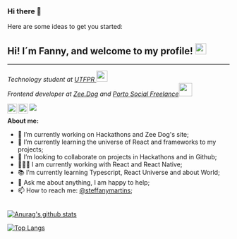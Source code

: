 ### Hi there 👋

<!--
**Steffany-Martins/Steffany-Martins** is a ✨ _special_ ✨ repository because its `README.md` (this file) appears on your GitHub profile.-->

Here are some ideas to get you started:


## Hi! I´m Fanny, and welcome to my profile! <img src="https://media.giphy.com/media/hvRJCLFzcasrR4ia7z/giphy.gif" width="25px">
<hr>

<p><em>Technology student at <a target="_blank" href="http://www.cefet-rj.br/index.php">UTFPR </a><img src="https://media2.giphy.com/media/SUEN0j6R09jeEriEWr/giphy.gif?cid=ecf05e47f4f5jrf5a45vtjw830ten75mii34yk8rc7h099mv&rid=giphy.gif" width="25"></br>Frontend developer at <a target="_blank" href="https://www.zeedog.com.br/" >Zee.Dog</a> and <a target="_blank" href="https://www.zeedog.com.br/" >Porto Social Freelance</a><img src="https://media.giphy.com/media/WUlplcMpOCEmTGBtBW/giphy.gif" width="30"> 
</em></p>

<a href="https://www.linkedin.com/in/steffany-martins-soares-3abb94181/">
  <img align="left" alt="Fanny's LinkdeIN" width="22px" src="https://cdn.jsdelivr.net/npm/simple-icons@v3/icons/linkedin.svg" />
</a>

<a href="https://www.instagram.com/steffanymartinsc/?hl=pt-br">
  <img align="left" alt="Fanny's Instagram" width="22px" src="https://cdn.jsdelivr.net/npm/simple-icons@v3/icons/instagram.svg" />
</a>

![](https://visitor-badge.glitch.me/badge?page_id=Steffany-Martins)

**About me:**
- 🔭 I’m currently working on Hackathons and Zee Dog's site;
- 🌱 I’m currently learning the universe of React and frameworks to my projects;
- 👯 I’m looking to collaborate on projects in Hackathons and in Github;
- 👩🏼‍💻 I am currently working with React and React Native;
- 📚 I’m currently learning Typescript, React Universe and about World; 
- 💬 Ask me about anything, I am happy to help;
- 📫 How to reach me: [@steffanymartins](https://www.linkedin.com/in/steffany-martins-soares-3abb94181/);

<br/>[![Anurag's github stats](https://github-readme-stats.vercel.app/api?username=Steffany-Martins&count_private=true&count_private=true&theme=tokyonight)](https://github.com/anuraghazra/github-readme-stats)

[![Top Langs](https://github-readme-stats.vercel.app/api/top-langs/?username=Steffany-Martins&layout=compact&theme=tokyonight)](https://github.com/anuraghazra/github-readme-stats)
